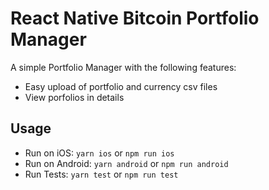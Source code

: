 # React Native Bitcoin Portfolio Manager

A simple Portfolio Manager with the following features:

- Easy upload of portfolio and currency csv files
- View porfolios in details


## Usage

- Run on iOS: `yarn ios` or `npm run ios`
- Run on Android: `yarn android` or `npm run android`
- Run Tests: `yarn test` or `npm run test`



